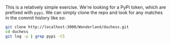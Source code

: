 This is a relatively simple exercise. We're looking for a PyPi token, which are prefixed with `pypi`.
We can simply clone the repo and look for any matches in the commit history like so:

```sh
git clone http://localhost:3000/Wonderland/duchess.git
cd duchess
git log -p | grep pypi -C5
```
